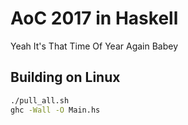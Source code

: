 # AoC 2017 in Haskell
Yeah It's That Time Of Year Again Babey
## Building on Linux
```bash
./pull_all.sh
ghc -Wall -O Main.hs
```
